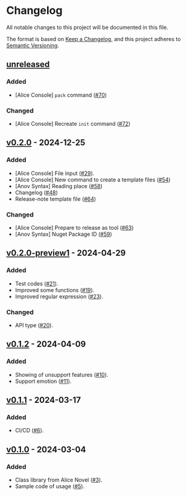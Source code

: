 # Changelog

All notable changes to this project will be documented in this file.

The format is based on [Keep a Changelog](https://keepachangelog.com/en/1.1.0/),
and this project adheres to [Semantic Versioning](https://semver.org/spec/v2.0.0.html).

## [unreleased]

### Added

- \[Alice Console\] `pack` command ([#70](https://github.com/AliceNovel/AliceConsole/pull/70))

### Changed

- \[Alice Console\] Recreate `init` command ([#72](https://github.com/AliceNovel/AliceConsole/pull/72))

## [v0.2.0] - 2024-12-25

### Added

- \[Alice Console\] File input ([#29](https://github.com/AliceNovel/AliceConsole/pull/29)).
- \[Alice Console\] New command to create a template files ([#54](https://github.com/AliceNovel/AliceConsole/pull/54))
- \[Anov Syntax\] Reading place ([#58](https://github.com/AliceNovel/AliceConsole/pull/58))
- Changelog ([#48](https://github.com/AliceNovel/AliceConsole/pull/48))
- Release-note template file ([#64](https://github.com/AliceNovel/AliceConsole/pull/64))

### Changed

- \[Alice Console\] Prepare to release as tool ([#63](https://github.com/AliceNovel/AliceConsole/pull/63))
- \[Anov Syntax\] Nuget Package ID ([#59](https://github.com/AliceNovel/AliceConsole/pull/59))

## [v0.2.0-preview1] - 2024-04-29

### Added

- Test codes ([#21](https://github.com/AliceNovel/AliceConsole/pull/21)).
- Improved some functions ([#19](https://github.com/AliceNovel/AliceConsole/pull/19)).
- Improved regular expression ([#23](https://github.com/AliceNovel/AliceConsole/pull/23)).

### Changed

- API type ([#20](https://github.com/AliceNovel/AliceConsole/pull/20)).

## [v0.1.2] - 2024-04-09

### Added

- Showing of unsupport features ([#10](https://github.com/AliceNovel/AliceConsole/pull/10)).
- Support emotion ([#11](https://github.com/AliceNovel/AliceConsole/pull/11)).

## [v0.1.1] - 2024-03-17

### Added

- CI/CD ([#6](https://github.com/AliceNovel/AliceConsole/pull/6)).

## [v0.1.0] - 2024-03-04

### Added

- Class library from Alice Novel ([#3](https://github.com/AliceNovel/AliceConsole/pull/3)).
- Sample code of usage ([#5](https://github.com/AliceNovel/AliceConsole/pull/5)).

[unreleased]: https://github.com/AliceNovel/AliceConsole/compare/v0.2.0...HEAD
[v0.2.0]: https://github.com/AliceNovel/AliceConsole/compare/v0.2.0-preview1...v0.2.0
[v0.2.0-preview1]: https://github.com/AliceNovel/AliceConsole/compare/v0.1.2...v0.2.0-preview1
[v0.1.2]: https://github.com/AliceNovel/AliceConsole/compare/v0.1.1...v0.1.2
[v0.1.1]: https://github.com/AliceNovel/AliceConsole/compare/v0.1.0...v0.1.1
[v0.1.0]: https://github.com/AliceNovel/AliceConsole/releases/tag/v0.1.0
